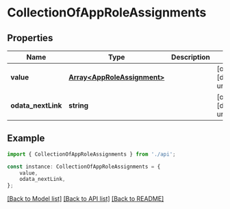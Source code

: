# CollectionOfAppRoleAssignments


## Properties

Name | Type | Description | Notes
------------ | ------------- | ------------- | -------------
**value** | [**Array&lt;AppRoleAssignment&gt;**](AppRoleAssignment.md) |  | [optional] [default to undefined]
**odata_nextLink** | **string** |  | [optional] [default to undefined]

## Example

```typescript
import { CollectionOfAppRoleAssignments } from './api';

const instance: CollectionOfAppRoleAssignments = {
    value,
    odata_nextLink,
};
```

[[Back to Model list]](../README.md#documentation-for-models) [[Back to API list]](../README.md#documentation-for-api-endpoints) [[Back to README]](../README.md)
